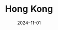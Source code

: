 ---
title: "Hong Kong"
excerpt: "Where neon lights flicker through unfathomed fog"
date: 2024-11-01
gallery_name: "hong-kong"
header:
  overlay_image: hongkong_3v1.jpg
---